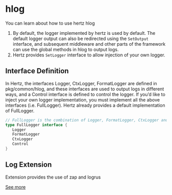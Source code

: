 # hlog
You can learn about how to use hertz hlog

1. By default, the logger implemented by hertz is used by default.
The default logger output can also be redirected using the `SetOutput` interface, and subsequent middleware and other parts of the framework can use the global methods in hlog to output logs.
2. Hertz provides `SetLogger` interface to allow injection of your own logger.

## Interface Definition

In Hertz, the interfaces Logger, CtxLogger, FormatLogger are defined in pkg/common/hlog, and these interfaces are used to output logs in different ways, and a Control interface is defined to control the logger. If you’d like to inject your own logger implementation, you must implement all the above interfaces (i.e. FullLogger). Hertz already provides a default implementation of FullLogger.

```go
// FullLogger is the combination of Logger, FormatLogger, CtxLogger and Control.
type FullLogger interface {
   Logger
   FormatLogger
   CtxLogger
   Control
}
```

## Log Extension

Extension provides the use of zap and logrus

[See more](https://github.com/hertz-contrib/obs-opentelemetry/tree/main/logging)